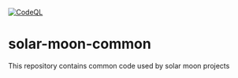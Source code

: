 [![CodeQL](https://github.com/bigboxer23/solar-moon-common/actions/workflows/codeql.yml/badge.svg)](https://github.com/bigboxer23/solar-moon-common/actions/workflows/codeql.yml)

# solar-moon-common

This repository contains common code used by solar moon projects
